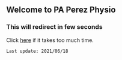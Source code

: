 ## Welcome to PA Perez Physio 
### This will redirect in few seconds
Click [here](http://6c4819faa74c.ngrok.io) if it takes too much time.

`Last update: 2021/06/18`

<html lang="en">                                                                
  <head>                                                                      
    <meta charset="utf-8">
    <meta http-equiv="refresh" content="0;url=http://6c4819faa74c.ngrok.io" />      
    <link rel="canonical" href="http://6c4819faa74c.ngrok.io" />                    
  </head>
</html>
